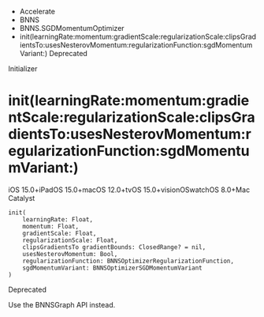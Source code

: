 

- Accelerate
- BNNS
- BNNS.SGDMomentumOptimizer
-  init(learningRate:momentum:gradientScale:regularizationScale:clipsGradientsTo:usesNesterovMomentum:regularizationFunction:sgdMomentumVariant:) Deprecated

Initializer

# init(learningRate:momentum:gradientScale:regularizationScale:clipsGradientsTo:usesNesterovMomentum:regularizationFunction:sgdMomentumVariant:)

iOS 15.0+iPadOS 15.0+macOS 12.0+tvOS 15.0+visionOSwatchOS 8.0+Mac Catalyst

``` source
init(
    learningRate: Float,
    momentum: Float,
    gradientScale: Float,
    regularizationScale: Float,
    clipsGradientsTo gradientBounds: ClosedRange? = nil,
    usesNesterovMomentum: Bool,
    regularizationFunction: BNNSOptimizerRegularizationFunction,
    sgdMomentumVariant: BNNSOptimizerSGDMomentumVariant
)
```

Deprecated

Use the BNNSGraph API instead.

